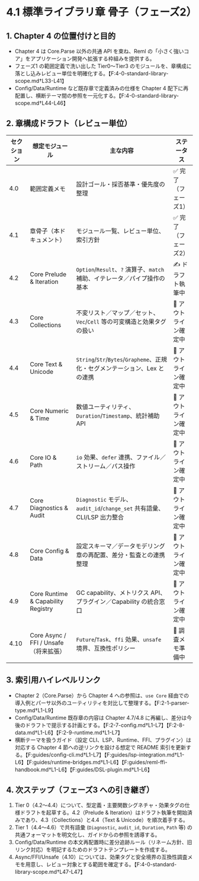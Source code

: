 # 4.1 標準ライブラリ章 骨子（フェーズ2）

## 1. Chapter 4 の位置付けと目的
- Chapter 4 は Core.Parse 以外の共通 API を束ね、Reml の「小さく強いコア」をアプリケーション開発へ拡張する枠組みを提供する。
- フェーズ1 の範囲定義で洗い出した Tier0〜Tier3 のモジュールを、章構成に落とし込みレビュー単位を明確化する。【F:4-0-standard-library-scope.md†L33-L41】
- Config/Data/Runtime など既存章で定義済みの仕様を Chapter 4 配下に再配置し、横断テーマ間の参照を一元化する。【F:4-0-standard-library-scope.md†L44-L46】

## 2. 章構成ドラフト（レビュー単位）
| セクション | 想定モジュール | 主な内容 | ステータス |
| --- | --- | --- | --- |
| 4.0 | 範囲定義メモ | 設計ゴール・採否基準・優先度の整理 | ✅ 完了（フェーズ1） |
| 4.1 | 章骨子（本ドキュメント） | モジュール一覧、レビュー単位、索引方針 | ✅ 完了（フェーズ2） |
| 4.2 | Core Prelude & Iteration | `Option`/`Result`、`?` 演算子、`match` 補助、イテレータ／パイプ操作の基本 | ✍️ ドラフト執筆中 |
| 4.3 | Core Collections | 不変リスト／マップ／セット、`Vec`/`Cell` 等の可変構造と効果タグの扱い | 📝 アウトライン確定中 |
| 4.4 | Core Text & Unicode | `String`/`Str`/`Bytes`/`Grapheme`、正規化・セグメンテーション、Lex との連携 | 📝 アウトライン確定中 |
| 4.5 | Core Numeric & Time | 数値ユーティリティ、`Duration`/`Timestamp`、統計補助 API | 📝 アウトライン確定中 |
| 4.6 | Core IO & Path | `io` 効果、`defer` 連携、ファイル／ストリーム／パス操作 | 📝 アウトライン確定中 |
| 4.7 | Core Diagnostics & Audit | `Diagnostic` モデル、`audit_id`/`change_set` 共有語彙、CLI/LSP 出力整合 | 📝 アウトライン確定中 |
| 4.8 | Core Config & Data | 設定スキーマ／データモデリング章の再配置、差分・監査との連携整理 | 📝 アウトライン確定中 |
| 4.9 | Core Runtime & Capability Registry | GC capability、メトリクス API、プラグイン／Capability の統合窓口 | 📝 アウトライン確定中 |
| 4.10 | Core Async / FFI / Unsafe（将来拡張） | `Future`/`Task`、`ffi` 効果、`unsafe` 境界、互換性ポリシー | 🧭 調査メモ準備中 |

## 3. 索引用ハイレベルリンク
- Chapter 2（Core.Parse）から Chapter 4 への参照は、`use Core` 経由での導入例とパーサ以外のユーティリティを対比して整理する。【F:2-1-parser-type.md†L1-L9】
- Config/Data/Runtime 既存章の内容は Chapter 4.7/4.8 に再編し、差分は今後のドラフトで提示する計画とする。【F:2-7-config.md†L1-L7】【F:2-8-data.md†L1-L6】【F:2-9-runtime.md†L1-L7】
- 横断テーマを扱うガイド（設定 CLI、LSP、Runtime、FFI、プラグイン）は対応する Chapter 4 節への逆リンクを設ける想定で README 索引を更新する。【F:guides/config-cli.md†L1-L7】【F:guides/lsp-integration.md†L1-L6】【F:guides/runtime-bridges.md†L1-L6】【F:guides/reml-ffi-handbook.md†L1-L6】【F:guides/DSL-plugin.md†L1-L6】

## 4. 次ステップ（フェーズ3 への引き継ぎ）
1. Tier 0（4.2〜4.4）について、型定義・主要関数シグネチャ・効果タグの仕様ドラフトを起草する。4.2（Prelude & Iteration）はドラフト執筆を開始済みであり、4.3（Collections）と4.4（Text & Unicode）を順次着手する。
2. Tier 1（4.4〜4.6）で共有語彙 (`Diagnostic`, `audit_id`, `Duration`, `Path` 等) の共通フォーマットを明文化し、ガイドからの参照を誘導する。
3. Config/Data/Runtime の本文再配置時に差分追跡ルール（リネーム方針、旧リンク対応）を明記するためのドラフトテンプレートを作成する。
4. Async/FFI/Unsafe（4.10）については、効果タグと安全境界の互換性調査メモを用意し、レビュー対象とする範囲を確定する。【F:4-0-standard-library-scope.md†L47-L47】
